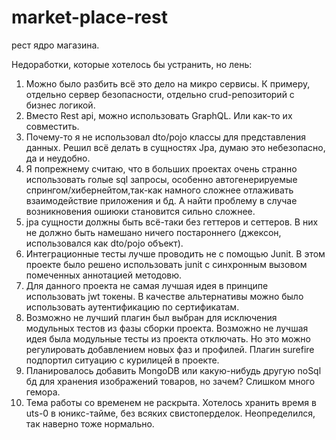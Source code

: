 # market-place-rest
рест ядро магазина. 


Недоработки, которые хотелось бы устранить, но лень:

1. Можно было разбить всё это дело на микро сервисы. К примеру, отдельно сервер безопасности, отдельно crud-репозиторий с бизнес логикой.
2. Вместо Rest api, можно использовать GraphQL. Или как-то их совместить. 
3. Почему-то я не использовал dto/pojo классы для представления данных. Решил всё делать в сущностях Jpa,
думаю это небезопасно, да и неудобно.
4. Я попрежнему считаю, что в больших проектах очень странно использовать голые sql запросы, особенно автогенерируемые спрингом/хибернейтом,так-как намного сложнее отлаживать взаимодействие приложения и бд. А найти проблему в случае возникновения ошиюки становится сильно сложнее.
5. jpa сущности должны быть всё-таки без геттеров и сеттеров. В них не должно быть намешано ничего постароннего (джексон, использовался как dto/pojo объект).
6. Интеграционные тесты лучше проводить не с помощью Junit. В этом проекте было решено использовать junit с синхронным вызовом помеченных аннотацией методовю.
7. Для данного проекта не самая лучшая идея в принципе использовать jwt токены. В качестве альтернативы можно было использовать аутентификацию по сертификатам.
8. Возможно не лучший плагин был выбран для исключения модульных тестов из фазы сборки проекта. Возможно не лучшая идея была модульные тесты из проекта отключать. Но это можно регулировать добавлением новых фаз и профилей. Плагин surefire подпортил ситуацию с курилицей в проекте.
9. Планировалось добавить MongoDB или какую-нибудь другую noSql бд для хранения изображений товаров, но зачем? Слишком много гемора.
10. Тема работы со временем не раскрыта. Хотелось хранить время в uts-0 в юникс-тайме, без всяких свистоперделок. Неопределился, так наверно тоже нормально.
